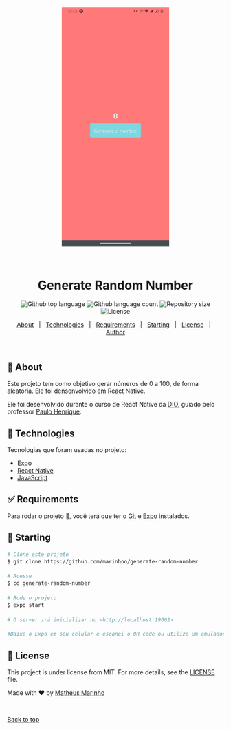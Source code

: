 <div align="center" id="top"> 
  <img src="src/img/screen.png" alt="Generate Random Number" width='250px' />

  &#xa0;

  <!-- <a href="https://{{app_url}}.netlify.app">Demo</a> -->
</div>

<h1 align="center">Generate Random Number</h1>

<p align="center">
  <img alt="Github top language" src="https://img.shields.io/github/languages/top/marinhoo/generate-random-number?color=56BEB8&style=for-the-badge">

  <img alt="Github language count" src="https://img.shields.io/github/languages/count/marinhoo/generate-random-number?color=56BEB8&style=for-the-badge">

  <img alt="Repository size" src="https://img.shields.io/github/repo-size/marinhoo/generate-random-number?color=56BEB8&style=for-the-badge">

  <img alt="License" src="https://img.shields.io/github/license/marinhoo/generate-random-number?color=56BEB8&style=for-the-badge">


  <!-- <img alt="Github issues" src="https://img.shields.io/github/issues/{{github}}/{{repository}}?color=56BEB8" /> -->

  <!-- <img alt="Github forks" src="https://img.shields.io/github/forks/{{github}}/{{repository}}?color=56BEB8" /> -->

  <!-- <img alt="Github stars" src="https://img.shields.io/github/stars/{{github}}/{{repository}}?color=56BEB8" /> -->
</p>

<p align="center">
  <a href="#dart-about">About</a> &#xa0; | &#xa0; 
  <a href="#rocket-technologies">Technologies</a> &#xa0; | &#xa0;
  <a href="#white_check_mark-requirements">Requirements</a> &#xa0; | &#xa0;
  <a href="#checkered_flag-starting">Starting</a> &#xa0; | &#xa0;
  <a href="#memo-license">License</a> &#xa0; | &#xa0;
  <a href="https://github.com/{{github}}" target="_blank">Author</a>
</p>

<br>

## :dart: About ##

Este projeto tem como objetivo gerar números de 0 a 100, de forma aleatória. Ele foi densenvolvido em React Native.

Ele foi desenvolvido durante o curso de React Native da <a href="https://web.dio.me/">DIO</a>, guiado pelo professor <a href="https://github.com/pablohdev">Paulo Henrique</a>.


## :rocket: Technologies ##

Tecnologias que foram usadas no projeto:

- [Expo](https://expo.io/)
- [React Native](https://reactnative.dev/)
- [JavaScript](https://www.javascript.com/)

## :white_check_mark: Requirements ##

Para rodar o projeto :checkered_flag:, você terá que ter o [Git](https://git-scm.com) e [Expo](https://expo.io/) instalados.

## :checkered_flag: Starting ##

```bash
# Clone este projeto
$ git clone https://github.com/marinhoo/generate-random-number

# Acesse
$ cd generate-random-number

# Rode o projeto
$ expo start

# O server irá inicializar no <http://localhost:19002>

#Baixe o Expo em seu celular e escanei o QR code ou utilize um emulador em sua máquina
```

## :memo: License ##

This project is under license from MIT. For more details, see the [LICENSE](LICENSE.md) file.


Made with :heart: by <a href="https://github.com/marinhoo" target="_blank">Matheus Marinho</a>

&#xa0;

<a href="#top">Back to top</a>
